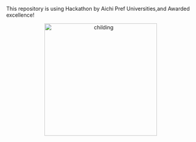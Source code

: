 This repository is using Hackathon by Aichi Pref Universities,and Awarded excellence!

<div style="text-align:center;">
<img src="https://user-images.githubusercontent.com/36298285/66024246-4b887080-e52e-11e9-95bb-0ebb6ea46a13.png" width="300px" alt="childing" />
</div>
